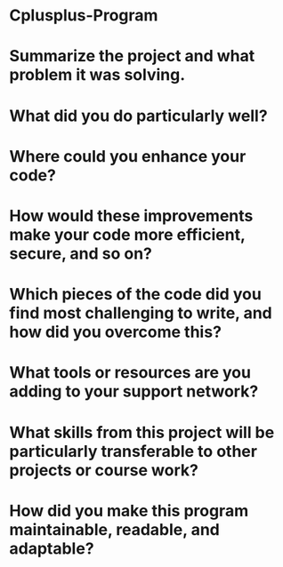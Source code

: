 # Cplusplus-Program

# Summarize the project and what problem it was solving.

    
# What did you do particularly well?

# Where could you enhance your code? 

# How would these improvements make your code more efficient, secure, and so on?

# Which pieces of the code did you find most challenging to write, and how did you overcome this? 

# What tools or resources are you adding to your support network?

# What skills from this project will be particularly transferable to other projects or course work?

# How did you make this program maintainable, readable, and adaptable?
